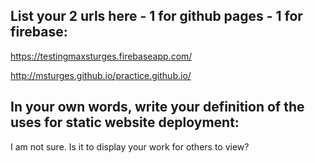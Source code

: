 ## List your 2 urls here - 1 for github pages - 1 for firebase:
https://testingmaxsturges.firebaseapp.com/

http://msturges.github.io/practice.github.io/



## In your own words, write your definition of the uses for static website deployment:

I am not sure. Is it to display your work for others to view?
